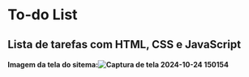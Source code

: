 # To-do List
## Lista de tarefas com HTML, CSS e JavaScript
#### Imagem da tela do sitema:![Captura de tela 2024-10-24 150154](https://github.com/user-attachments/assets/ec74a03f-9d1e-4e0e-8016-7dff4f4bb5a2)
